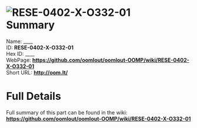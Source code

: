 
![RESE-0402-X-O332-01](https://github.com/oomlout/oomlout-OOMP/blob/master/parts/RESE-0402-X-O332-01/RESE-0402-X-O332-01_420.jpg)   
Summary
=================
  
Name: ____    
ID: __RESE-0402-X-O332-01__   
Hex ID: ____   
WebPage: __https://github.com/oomlout/oomlout-OOMP/wiki/RESE-0402-X-O332-01__   
Short URL: __http://oom.lt/__   

Full Details
==========================
Full summary of this part can be found in the wiki:   
__https://github.com/oomlout/oomlout-OOMP/wiki/RESE-0402-X-O332-01__    

